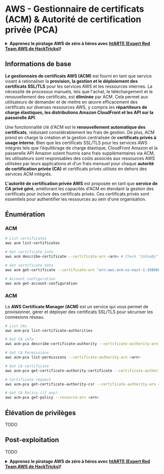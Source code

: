 # AWS - Gestionnaire de certificats (ACM) & Autorité de certification privée (PCA)

<details>

<summary><strong>Apprenez le piratage AWS de zéro à héros avec</strong> <a href="https://training.hacktricks.xyz/courses/arte"><strong>htARTE (Expert Red Team AWS de HackTricks)</strong></a><strong>!</strong></summary>

Autres façons de soutenir HackTricks :

* Si vous souhaitez voir votre **entreprise annoncée dans HackTricks** ou **télécharger HackTricks en PDF**, consultez les [**PLANS D'ABONNEMENT**](https://github.com/sponsors/carlospolop) !
* Obtenez le [**swag officiel PEASS & HackTricks**](https://peass.creator-spring.com)
* Découvrez [**La famille PEASS**](https://opensea.io/collection/the-peass-family), notre collection exclusive de [**NFT**](https://opensea.io/collection/the-peass-family)
* **Rejoignez le** 💬 [**groupe Discord**](https://discord.gg/hRep4RUj7f) ou le [**groupe Telegram**](https://t.me/peass) ou **suivez-nous** sur **Twitter** 🐦 [**@hacktricks_live**](https://twitter.com/hacktricks_live)**.**
* **Partagez vos astuces de piratage en soumettant des PR aux** [**HackTricks**](https://github.com/carlospolop/hacktricks) et [**HackTricks Cloud**](https://github.com/carlospolop/hacktricks-cloud) dépôts GitHub.

</details>

## Informations de base

**Le gestionnaire de certificats AWS (ACM)** est fourni en tant que service visant à rationaliser la **provision, la gestion et le déploiement des certificats SSL/TLS** pour les services AWS et les ressources internes. La nécessité de processus manuels, tels que l'achat, le téléchargement et le renouvellement des certificats, est **éliminée** par ACM. Cela permet aux utilisateurs de demander et de mettre en œuvre efficacement des certificats sur diverses ressources AWS, y compris les **répartiteurs de charge élastiques, les distributions Amazon CloudFront et les API sur la passerelle API**.

Une fonctionnalité clé d'ACM est le **renouvellement automatique des certificats**, réduisant considérablement les frais de gestion. De plus, ACM prend en charge la création et la gestion centralisée de **certificats privés à usage interne**. Bien que les certificats SSL/TLS pour les services AWS intégrés tels que l'équilibrage de charge élastique, CloudFront Amazon et la passerelle API Amazon soient fournis sans frais supplémentaires via ACM, les utilisateurs sont responsables des coûts associés aux ressources AWS utilisées par leurs applications et d'un frais mensuel pour chaque **autorité de certification privée (CA)** et certificats privés utilisés en dehors des services ACM intégrés.

**L'autorité de certification privée AWS** est proposée en tant que **service de CA privé géré**, améliorant les capacités d'ACM en étendant la gestion des certificats pour inclure des certificats privés. Ces certificats privés sont essentiels pour authentifier les ressources au sein d'une organisation.

## Énumération

### ACM
```bash
# List certificates
aws acm list-certificates

# Get certificate info
aws acm describe-certificate --certificate-arn <arn> # Check "InUseBy" to check which resources are using it

# Get certificate data
aws acm get-certificate --certificate-arn "arn:aws:acm:us-east-1:188868097724:certificate/865abced-82c9-43bf-b7d2-1f4948bf353d"

# Account configuration
aws acm get-account-configuration
```
### ACM

Le **AWS Certificate Manager (ACM)** est un service qui vous permet de provisionner, gérer et déployer des certificats SSL/TLS pour sécuriser les connexions réseau.
```bash
# List CAs
aws acm-pca list-certificate-authorities

# Get CA info
aws acm-pca describe-certificate-authority --certificate-authority-arn <arn>

# Get CA Permissions
aws acm-pca list-permissions --certificate-authority-arn <arn>

# Get CA certificate
aws acm-pca get-certificate-authority-certificate --certificate-authority-arn <arn>

# Certificate request
aws acm-pca get-certificate-authority-csr --certificate-authority-arn <arn>

# Get CA Policy (if any)
aws acm-pca get-policy --resource-arn <arn>
```
## Élévation de privilèges

TODO

## Post-exploitation

TODO

<details>

<summary><strong>Apprenez le piratage AWS de zéro à héros avec</strong> <a href="https://training.hacktricks.xyz/courses/arte"><strong>htARTE (Expert Red Team AWS de HackTricks)</strong></a><strong>!</strong></summary>

Autres façons de soutenir HackTricks :

* Si vous souhaitez voir votre **entreprise annoncée dans HackTricks** ou **télécharger HackTricks en PDF**, consultez les [**PLANS D'ABONNEMENT**](https://github.com/sponsors/carlospolop) !
* Obtenez le [**swag officiel PEASS & HackTricks**](https://peass.creator-spring.com)
* Découvrez [**La famille PEASS**](https://opensea.io/collection/the-peass-family), notre collection exclusive de [**NFT**](https://opensea.io/collection/the-peass-family)
* **Rejoignez le** 💬 [**groupe Discord**](https://discord.gg/hRep4RUj7f) ou le [**groupe Telegram**](https://t.me/peass) ou **suivez-nous** sur **Twitter** 🐦 [**@hacktricks_live**](https://twitter.com/hacktricks_live)**.**
* **Partagez vos astuces de piratage en soumettant des PR aux** [**HackTricks**](https://github.com/carlospolop/hacktricks) et [**HackTricks Cloud**](https://github.com/carlospolop/hacktricks-cloud) dépôts GitHub.

</details>
